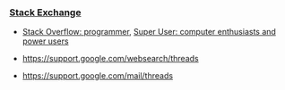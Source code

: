 

### [Stack Exchange](https://stackexchange.com/sites?view=list#traffic)
- [Stack Overflow: programmer](https://stackoverflow.com), [Super User: computer enthusiasts and power users](https://superuser.com)



- https://support.google.com/websearch/threads
- https://support.google.com/mail/threads

